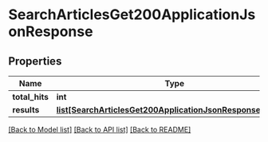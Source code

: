 # SearchArticlesGet200ApplicationJsonResponse

## Properties
Name | Type | Description | Notes
------------ | ------------- | ------------- | -------------
**total_hits** | **int** |  | [optional] 
**results** | [**list[SearchArticlesGet200ApplicationJsonResponseResults]**](SearchArticlesGet200ApplicationJsonResponseResults.md) |  | [optional] 

[[Back to Model list]](../README.md#documentation-for-models) [[Back to API list]](../README.md#documentation-for-api-endpoints) [[Back to README]](../README.md)


